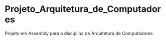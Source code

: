 # Projeto_Arquitetura_de_Computadores
Projeto em Assembly para a disciplina de Arquitetura de Computadores.
